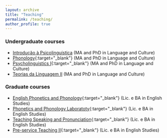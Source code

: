 ```yaml
---
layout: archive
title: "Teaching"
permalink: /teaching/
author_profile: true
---
```



### Undergraduate courses

- [Introdução à Psicolinguística](https://ronaldolimajr.github.io/quant-data-analysis) (MA and PhD in Language and Culture)
- [Phonology](http://ronaldolimajr.github.io/files/FonSupra-programa-2021.2.pdf){:target="_blank"} (MA and PhD in Language and Culture)
- [Psycholinguistics I](http://ronaldolimajr.github.io/files/FonSupra-programa-2021.2.pdf){:target="_blank"} (MA and PhD in Language and Culture)
- [Teorias da Linguagem II](https://ronaldolimajr.github.io/quant-data-analysis) (MA and PhD in Language and Culture)


### Graduate courses

- [English Phonetics and Phonology](http://ronaldolimajr.github.io/files/FonVarEns2021.1.pdf){:target="_blank"} (Lic. e BA in English Studies)
- [Phonetics and Phonology Laboratoty](http://ronaldolimajr.github.io/files/FonéticaFonologia2021.1.pdf){:target="_blank"} (Lic. e BA in English Studies)
- [Teaching Speaking and Pronunciation](http://ronaldolimajr.github.io/files/FonologiaSegmental2021.1.pdf){:target="_blank"} (Lic. e BA in English Studies)
- [Pre-service Teaching II](http://ronaldolimajr.github.io/files/FonologiaSegmental2021.1.pdf){:target="_blank"} (Lic. e BA in English Studies)

<!--

{% include base_path %}

{% for post in site.teaching reversed %}
  {% include archive-single.html %}
{% endfor %}

-->
